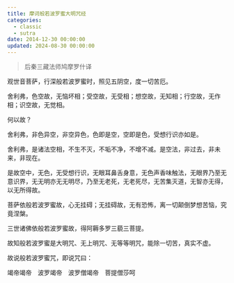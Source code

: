 ```yaml
---
title: 摩诃般若波罗蜜大明咒经
categories:
  - classic
  - sutra
date: 2014-12-30 00:00:00
updated: 2024-08-30 00:00:00
---
```


> 后秦三藏法师鸠摩罗什译

观世音菩萨，行深般若波罗蜜时，照见五阴空，度一切苦厄。

舍利弗，色空故，无恼坏相；受空故，无受相；想空故，无知相；行空故，无作相；识空故，无觉相。

何以故？

舍利弗，非色异空，非空异色，色即是空，空即是色，受想行识亦如是。

舍利弗，是诸法空相，不生不灭，不垢不净，不增不减。是空法，非过去，非未来，非现在。

是故空中，无色，无受想行识，无眼耳鼻舌身意，无色声香味触法，无眼界乃至无意识界，无无明亦无无明尽，乃至无老死，无老死尽，无苦集灭道，无智亦无得，以无所得故。

菩萨依般若波罗蜜故，心无挂碍；无挂碍故，无有恐怖，离一切颠倒梦想苦恼，究竟涅槃。

三世诸佛依般若波罗蜜故，得阿耨多罗三藐三菩提。

故知般若波罗蜜是大明咒、无上明咒、无等等明咒，能除一切苦，真实不虚。

故说般若波罗蜜咒，即说咒曰：

竭帝竭帝　波罗竭帝　波罗僧竭帝　菩提僧莎呵